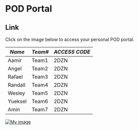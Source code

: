 # POD Portal

## Link
Click on the image below to access your personal POD portal.

| ***Name*** | ***Team#*** | ***ACCESS CODE*** |
|------------|-------------|-------------------|
|    Aamir   |    Team1    |        2DZN       |
|    Angel   |    Team2    |        2DZN       |
|   Rafael   |    Team3    |        2DZN       |
|   Randall  |    Team4    |        2DZN       |
|   Wesley   |    Team5    |        2DZN       |
|   Yueksel  |    Team6    |        2DZN       |
|    Amin    |    Team7    |        2DZN       |

<a href="https://bridge-portal.ace.aviatrixlab.com/" target="_blank">

![My image](images/pod.png)

</a>
